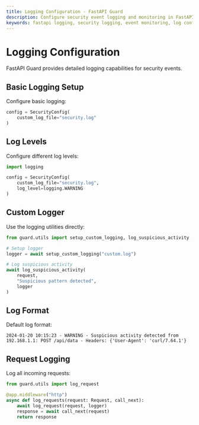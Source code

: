 ```yaml
---
title: Logging Configuration - FastAPI Guard
description: Configure security event logging and monitoring in FastAPI Guard with custom log formats and levels
keywords: fastapi logging, security logging, event monitoring, log configuration
---
```


# Logging Configuration

FastAPI Guard provides detailed logging capabilities for security events.

## Basic Logging Setup

Configure basic logging:

```python
config = SecurityConfig(
    custom_log_file="security.log"
)
```

## Log Levels

Configure different log levels:

```python
import logging

config = SecurityConfig(
    custom_log_file="security.log",
    log_level=logging.WARNING
)
```

## Custom Logger

Use the logging utilities directly:

```python
from guard.utils import setup_custom_logging, log_suspicious_activity

# Setup logger
logger = await setup_custom_logging("custom.log")

# Log suspicious activity
await log_suspicious_activity(
    request,
    "Suspicious pattern detected",
    logger
)
```

## Log Format

Default log format:
```
2024-01-20 10:15:23 - WARNING - Suspicious activity detected from 192.168.1.1: POST /api/data - Headers: {'User-Agent': 'curl/7.64.1'}
```

## Request Logging

Log all incoming requests:

```python
from guard.utils import log_request

@app.middleware("http")
async def log_requests(request: Request, call_next):
    await log_request(request, logger)
    response = await call_next(request)
    return response
``` 